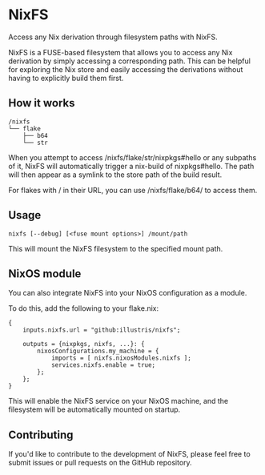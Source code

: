 # NixFS

Access any Nix derivation through filesystem paths with NixFS.

NixFS is a FUSE-based filesystem that allows you to access any Nix derivation by simply accessing a corresponding path. This can be helpful for exploring the Nix store and easily accessing the derivations without having to explicitly build them first.

## How it works

```
/nixfs
└── flake
    ├── b64
    └── str
```

When you attempt to access /nixfs/flake/str/nixpkgs#hello or any subpaths of it, NixFS will automatically trigger a nix-build of nixpkgs#hello. The path will then appear as a symlink to the store path of the build result.

For flakes with / in their URL, you can use /nixfs/flake/b64/<base64 encoded flake URL> to access them.

## Usage

```
nixfs [--debug] [<fuse mount options>] /mount/path
```

This will mount the NixFS filesystem to the specified mount path.

## NixOS module

You can also integrate NixFS into your NixOS configuration as a module.

To do this, add the following to your flake.nix:

```
{
	inputs.nixfs.url = "github:illustris/nixfs";
	
	outputs = {nixpkgs, nixfs, ...}: {
		nixosConfigurations.my_machine = {
			imports = [ nixfs.nixosModules.nixfs ];
			services.nixfs.enable = true;
		};
	};
}
```

This will enable the NixFS service on your NixOS machine, and the filesystem will be automatically mounted on startup.

## Contributing

If you'd like to contribute to the development of NixFS, please feel free to submit issues or pull requests on the GitHub repository.
